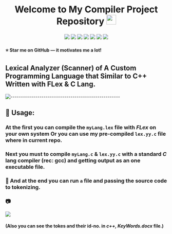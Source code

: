 <h1 align="center"> 
    Welcome to My Compiler Project Repository <img src="https://raw.githubusercontent.com/MartinHeinz/MartinHeinz/master/wave.gif" width="30px">
</h1>

<h3 align="center">
    <img src="https://img.shields.io/badge/made%20by-Esfandiar%20Kiani-informational?style=plastic&cacheSeconds=3600">
    <img src="https://img.shields.io/badge/language-C-blueviolet?logo=c&style=plastic&cacheSeconds=3600&logoColor=orange&logoWidth=20">
    <img src="https://img.shields.io/badge/last%20version-v.2.0-success?style=plastic&cacheSeconds=3600">
    <img src="https://badges.frapsoft.com/os/v1/open-source.svg?v=103&style=plastic&cacheSeconds=3600">
    <img src="https://img.shields.io/github/issues/E-Kiani/ShBU-T04-CompilerProject?style=plastic&cacheSeconds=3600">
    <img src="https://img.shields.io/github/forks/E-Kiani/ShBU-T04-CompilerProject?style=plastic&cacheSeconds=3600">
    <img src="https://img.shields.io/github/stars/E-Kiani/ShBU-T04-CompilerProject?color=gold&style=plastic&cacheSeconds=3600">
</h3>


#### :star: Star me on GitHub — it motivates me a lot!



## Lexical Analyzer (Scanner) of A Custom Programming Language that Similar to C++ Written with FLex & C Lang.


![-----------------------------------------------------](https://raw.githubusercontent.com/andreasbm/readme/master/assets/lines/rainbow.png)



## 	:satellite:    Usage: 

### At the first you can compile the ```myLang.lex``` file with _FLex_ on your own system Or you can use my pre-compiled ```lex.yy.c``` file where in current repo.
### Next you must to compile ```myLang.c``` & ```lex.yy.c``` with a standard _C_ lang compiler (rec: gcc) and getting output as an one executable file.


###   	:file_folder:   And at the end you can run ```a``` file and passing the source code to tokenizing.


###     :camera:

![](https://github.com/Es-Kiani/pseudo-cpp-compiler/blob/main/ScShts/ScSht1.PNG)


####    (Also you can see the tokes and their id-no. in _c++, KeyWords.docx_ file.)
